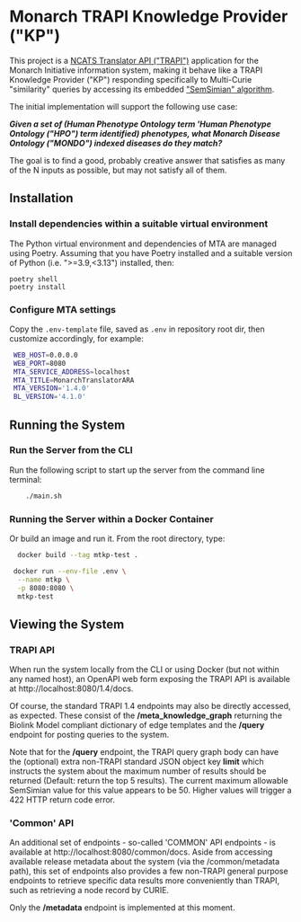 # Monarch TRAPI Knowledge Provider ("KP")

This project is a [NCATS Translator API ("TRAPI")](https://github.com/NCATSTranslator/ReasonerAPI) application for the Monarch Initiative information system, making it behave like a TRAPI Knowledge Provider ("KP") responding specifically to Multi-Curie "similarity" queries by accessing its embedded ["SemSimian" algorithm](https://github.com/monarch-initiative/semsimian).

The initial implementation will support the following use case:

_**Given a set of (Human Phenotype Ontology term 'Human Phenotype Ontology ("HPO") term identified) phenotypes, what Monarch Disease Ontology ("MONDO") indexed diseases do they match?**_

The goal is to find a good, probably creative answer that satisfies as many of the N inputs as possible, but may not satisfy all of them.

## Installation

### Install dependencies within a suitable virtual environment

The Python virtual environment and dependencies of MTA are managed using Poetry. Assuming that you have Poetry installed and a suitable version of Python (i.e. ">=3.9,<3.13") installed, then:

    poetry shell
    poetry install
 
### Configure MTA settings
   
   Copy the `.env-template` file, saved as `.env` in repository root dir, then customize accordingly, for example:
   
   ```bash   
    WEB_HOST=0.0.0.0
    WEB_PORT=8080
    MTA_SERVICE_ADDRESS=localhost
    MTA_TITLE=MonarchTranslatorARA
    MTA_VERSION='1.4.0'
    BL_VERSION='4.1.0'
   ```

## Running the System

### Run the Server from the CLI

Run the following script to start up the server from the command line terminal:

  ```bash
      ./main.sh
  ```

### Running the Server within a Docker Container

   Or build an image and run it. From the root directory, type:
  
  ```bash
    docker build --tag mtkp-test .
  ```
  
  ```bash
   docker run --env-file .env \
    --name mtkp \
    -p 8080:8080 \
    mtkp-test

  ```
## Viewing the System

### TRAPI API

When run the system locally from the CLI or using Docker (but not within any named host), an OpenAPI web form exposing the TRAPI API is available at http://localhost:8080/1.4/docs.  

Of course, the standard TRAPI 1.4 endpoints may also be directly accessed, as expected. These consist of the **/meta_knowledge_graph** returning the Biolink Model compliant dictionary of edge templates and the **/query** endpoint for posting queries to the system.

Note that for the **/query** endpoint, the TRAPI query graph body can have the (optional) extra non-TRAPI standard JSON object key **limit** which instructs the system about the maximum number of results should be returned (Default: return the top 5 results). The current maximum allowable SemSimian value for this value appears to be 50. Higher values will trigger a 422 HTTP return code error.

### 'Common' API

An additional set of endpoints - so-called 'COMMON' API endpoints - is available at http://localhost:8080/common/docs.  Aside from accessing available release metadata about the system (via the /common/metadata path), this set of endpoints also provides a few non-TRAPI general purpose endpoints to retrieve specific data results more conveniently than TRAPI, such as retrieving a node record by CURIE.

Only the **/metadata** endpoint is implemented at this moment.
